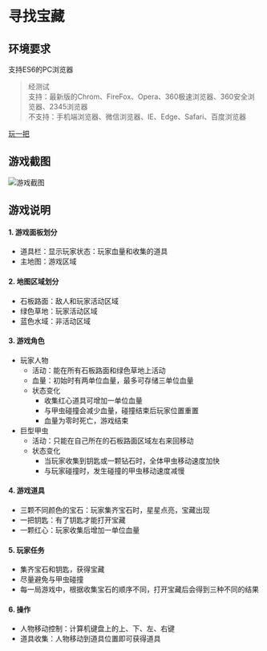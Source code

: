 # 寻找宝藏

## 环境要求
支持ES6的PC浏览器
> 经测试  
> 支持：最新版的Chrom、FireFox、Opera、360极速浏览器、360安全浏览器、2345浏览器  
> 不支持：手机端浏览器、微信浏览器、IE、Edge、Safari、百度浏览器

[玩一把](https://yuanhjty.github.io/arcade-game/)

## 游戏截图
![游戏截图](https://image-hosting-1256256014.cos.ap-shanghai.myqcloud.com/arcadeGameDemo.png)

## 游戏说明
#### 1. 游戏面板划分
* 道具栏：显示玩家状态：玩家血量和收集的道具
* 主地图：游戏区域

#### 2. 地图区域划分
* 石板路面：敌人和玩家活动区域
* 绿色草地：玩家活动区域
* 蓝色水域：非活动区域

#### 3. 游戏角色
* 玩家人物
  * 活动：能在所有石板路面和绿色草地上活动
  * 血量：初始时有两单位血量，最多可存储三单位血量
  * 状态变化
    * 收集红心道具可增加一单位血量
    * 与甲虫碰撞会减少血量，碰撞结束后玩家位置重置
    * 血量为零时死亡，游戏结束
* 巨型甲虫
  * 活动：只能在自己所在的石板路面区域左右来回移动
  * 状态变化
    * 当玩家收集到钥匙或一颗钻石时，全体甲虫移动速度加快
    * 与玩家碰撞时，发生碰撞的甲虫移动速度减慢

#### 4. 游戏道具
* 三颗不同颜色的宝石：玩家集齐宝石时，星星点亮，宝藏出现
* 一把钥匙：有了钥匙才能打开宝藏
* 一颗红心：玩家收集后增加一单位血量

#### 5. 玩家任务
* 集齐宝石和钥匙，获得宝藏
* 尽量避免与甲虫碰撞
* 每一局游戏中，根据收集宝石的顺序不同，打开宝藏后会得到三种不同的结果

#### 6. 操作
* 人物移动控制：计算机键盘上的上、下、左、右键
* 道具收集：人物移动到道具位置即可获得道具

